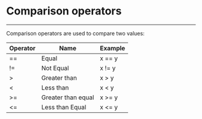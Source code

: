 # Comparison operators

---
Comparison operators are used to compare two values:

| Operator | Name               | Example |
|----------|--------------------|---------|
| ==       | Equal              | x == y  |
| !=       | Not Equal          | x != y  |
| >        | Greater than       | x > y   |
| <        | Less than          | x < y   |
| >=       | Greater than equal | x >= y  |
| <=       | Less than Equal    | x <= y  |